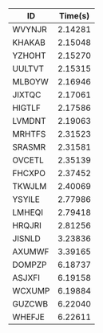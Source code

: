 |ID|Time(s)|
|-|-|
|WVYNJR|2.14281|
|KHAKAB|2.15048|
|YZHOHT|2.15270|
|UULTVT|2.15315|
|MLBOYW|2.16946|
|JIXTQC|2.17061|
|HIGTLF|2.17586|
|LVMDNT|2.19063|
|MRHTFS|2.31523|
|SRASMR|2.31581|
|OVCETL|2.35139|
|FHCXPO|2.37452|
|TKWJLM|2.40069|
|YSYILE|2.77986|
|LMHEQI|2.79418|
|HRQJRI|2.81256|
|JISNLD|3.23836|
|AXUMWF|3.39165|
|DOMPZP|6.18737|
|ASJXFI|6.19158|
|WCXUMP|6.19884|
|GUZCWB|6.22040|
|WHEFJE|6.22611|
